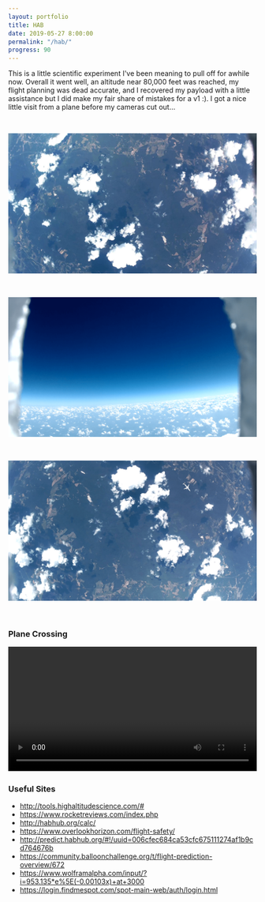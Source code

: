 ```yaml
---
layout: portfolio
title: HAB
date: 2019-05-27 8:00:00
permalink: "/hab/"
progress: 90
---
```



This is a little scientific experiment I've been meaning to pull off for awhile now. Overall it went well, an altitude near 80,000 feet was reached, my flight planning was dead accurate, and I recovered my payload with a little assistance but I did make my fair share of mistakes for a v1 :). I got a nice little visit from a plane before my cameras cut out...

<br>

![Bottom](/assets/img/portfolio/hab/bottom.jpg)

<br>

![Side](/assets/img/portfolio/hab/side.png)

<br>

![Plane](/assets/img/portfolio/hab/plane.png)

<br>

### Plane Crossing
<video width="100%" controls>
    <source src="/assets/img/portfolio/hab/plane.mp4" type="video/mp4">
    Your broswer does not support the video tag.
</video>
<br>

### Useful Sites
- http://tools.highaltitudescience.com/#
- https://www.rocketreviews.com/index.php
- http://habhub.org/calc/
- https://www.overlookhorizon.com/flight-safety/
- http://predict.habhub.org/#!/uuid=006cfec684ca53cfc675111274af1b9cd764676b
- https://community.balloonchallenge.org/t/flight-prediction-overview/672
- https://www.wolframalpha.com/input/?i=953.135*e%5E(-0.00103x)+at+3000
- https://login.findmespot.com/spot-main-web/auth/login.html